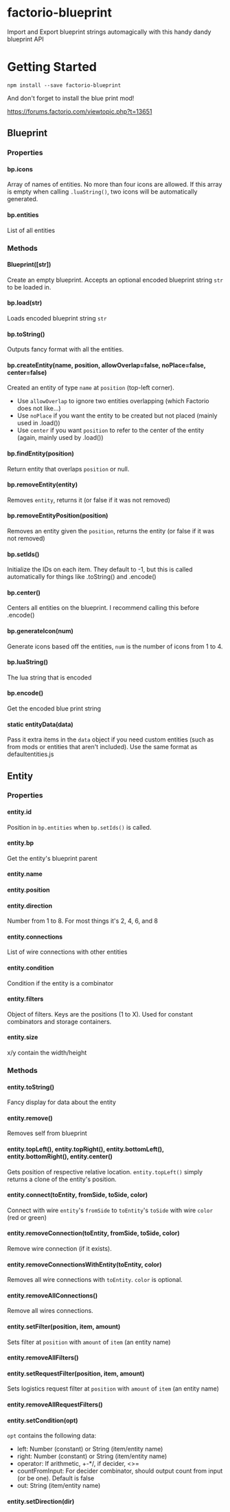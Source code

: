 # factorio-blueprint
Import and Export blueprint strings automagically with this handy dandy blueprint API

# Getting Started

`npm install --save factorio-blueprint`

And don't forget to install the blue print mod!

https://forums.factorio.com/viewtopic.php?t=13651

## Blueprint

### Properties

#### bp.icons

Array of names of entities. No more than four icons are allowed. If this array is empty when calling `.luaString()`, two icons will be automatically generated.

#### bp.entities

List of all entities

### Methods

#### Blueprint([str])

Create an empty blueprint. Accepts an optional encoded blueprint string `str` to be loaded in.

#### bp.load(str)

Loads encoded blueprint string `str`

#### bp.toString()

Outputs fancy format with all the entities.

#### bp.createEntity(name, position, allowOverlap=false, noPlace=false, center=false)

Created an entity of type `name` at `position` (top-left corner).
- Use `allowOverlap` to ignore two entities overlapping (which Factorio does not like...)
- Use `noPlace` if you want the entity to be created but not placed (mainly used in .load())
- Use `center` if you want `position` to refer to the center of the entity (again, mainly used by .load())

#### bp.findEntity(position)

Return entity that overlaps `position` or null.

#### bp.removeEntity(entity)

Removes `entity`, returns it (or false if it was not removed)

#### bp.removeEntityPosition(position)

Removes an entity given the `position`, returns the entity (or false if it was not removed)

#### bp.setIds()

Initialize the IDs on each item. They default to -1, but this is called automatically for things like .toString() and .encode()

#### bp.center()

Centers all entities on the blueprint. I recommend calling this before .encode()

#### bp.generateIcon(num)

Generate icons based off the entities, `num` is the number of icons from 1 to 4.

#### bp.luaString()

The lua string that is encoded

#### bp.encode()

Get the encoded blue print string

#### static entityData(data)

Pass it extra items in the `data` object if you need custom entities (such as from mods or entities that aren't included).
Use the same format as defaultentities.js

## Entity

### Properties

#### entity.id

Position in `bp.entities` when `bp.setIds()` is called.

#### entity.bp

Get the entity's blueprint parent

#### entity.name

#### entity.position

#### entity.direction

Number from 1 to 8. For most things it's 2, 4, 6, and 8

#### entity.connections

List of wire connections with other entities

#### entity.condition

Condition if the entity is a combinator

#### entity.filters

Object of filters. Keys are the positions (1 to X). Used for constant combinators and storage containers.

#### entity.size

x/y contain the width/height

### Methods

#### entity.toString()

Fancy display for data about the entity

#### entity.remove()

Removes self from blueprint

#### entity.topLeft(), entity.topRight(), entity.bottomLeft(), entity.bottomRight(), entity.center()

Gets position of respective relative location. `entity.topLeft()` simply returns a clone of the entity's position.

#### entity.connect(toEntity, fromSide, toSide, color)

Connect with wire `entity`'s `fromSide` to `toEntity`'s `toSide` with wire `color` (red or green)

#### entity.removeConnection(toEntity, fromSide, toSide, color)

Remove wire connection (if it exists).

#### entity.removeConnectionsWithEntity(toEntity, color)

Removes all wire connections with `toEntity`. `color` is optional.

#### entity.removeAllConnections()

Remove all wires connections.

#### entity.setFilter(position, item, amount)

Sets filter at `position` with `amount` of `item` (an entity name)

#### entity.removeAllFilters()

#### entity.setRequestFilter(position, item, amount)

Sets logistics request filter at `position` with `amount` of `item` (an entity name)

#### entity.removeAllRequestFilters()

#### entity.setCondition(opt)

`opt` contains the following data:
- left: Number (constant) or String (item/entity name)
- right: Number (constant) or String (item/entity name)
- operator: If arithmetic, +-*/, if decider, <>=
- countFromInput: For decider combinator, should output count from input (or be one). Default is false
- out: String (item/entity name)

#### entity.setDirection(dir)
